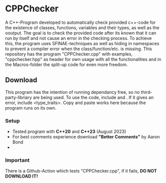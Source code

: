 # **CPPChecker**

A C++-Program developed to automatically check provided c++-code for the existence of classes, functions, variables and their types, as well as the ooutput. The goal is to check the provided code after its known that it can run by itself and not cause an error in the checking process. To achieve this, the program uses SFINAE-techniques as well as hiding in namespaces to prevent a compiler error when the class/function/etc. is missing.
This repository has the program "CPPChecker.cpp" with examples, "cppchecker.hpp" as header for own usage with all the functionalities and in the Macros-folder the split-up code for even more freedom.

## **Download**

This program has the intention of running dependancy free, so no third-party-libriary are being used. To use the code, include <iostream> and <sstream>. If it gives an error, include <type_traits>. Copy and paste works here because the program runs on its own.

### **Setup**

+ Tested program with **C++20** and **C++23** (August 2023)
+ For best comments experience download **"Better Comments"** by Aaron Bond
+ 

### **Important**

There is a Github-Action which tests "CPPChecker.cpp", if it fails, **DO NOT DOWNLOAD IT!**





